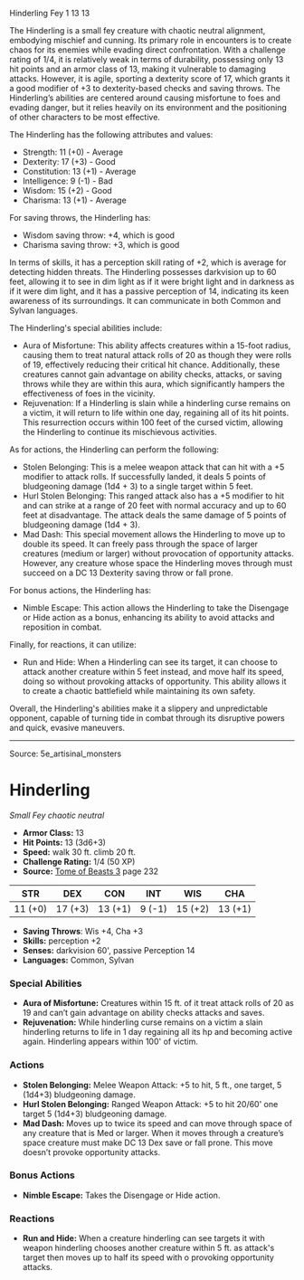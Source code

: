 <MonsterName/>Hinderling</MonsterName>
<CreatureType/>Fey</CreatureType>
<CR/>1</CR>
<AC/>13</AC>
<HP/>13</HP>
<summary>The Hinderling is a small fey creature with chaotic neutral alignment, embodying mischief and cunning. Its primary role in encounters is to create chaos for its enemies while evading direct confrontation. With a challenge rating of 1/4, it is relatively weak in terms of durability, possessing only 13 hit points and an armor class of 13, making it vulnerable to damaging attacks. However, it is agile, sporting a dexterity score of 17, which grants it a good modifier of +3 to dexterity-based checks and saving throws. The Hinderling’s abilities are centered around causing misfortune to foes and evading danger, but it relies heavily on its environment and the positioning of other characters to be most effective.</summary>

<detail>

The Hinderling has the following attributes and values: 
- Strength: 11 (+0) - Average
- Dexterity: 17 (+3) - Good
- Constitution: 13 (+1) - Average
- Intelligence: 9 (-1) - Bad
- Wisdom: 15 (+2) - Good
- Charisma: 13 (+1) - Average

For saving throws, the Hinderling has:
- Wisdom saving throw: +4, which is good
- Charisma saving throw: +3, which is good

In terms of skills, it has a perception skill rating of +2, which is average for detecting hidden threats. The Hinderling possesses darkvision up to 60 feet, allowing it to see in dim light as if it were bright light and in darkness as if it were dim light, and it has a passive perception of 14, indicating its keen awareness of its surroundings. It can communicate in both Common and Sylvan languages.

The Hinderling's special abilities include:
- Aura of Misfortune: This ability affects creatures within a 15-foot radius, causing them to treat natural attack rolls of 20 as though they were rolls of 19, effectively reducing their critical hit chance. Additionally, these creatures cannot gain advantage on ability checks, attacks, or saving throws while they are within this aura, which significantly hampers the effectiveness of foes in the vicinity.
- Rejuvenation: If a Hinderling is slain while a hinderling curse remains on a victim, it will return to life within one day, regaining all of its hit points. This resurrection occurs within 100 feet of the cursed victim, allowing the Hinderling to continue its mischievous activities.

As for actions, the Hinderling can perform the following:
- Stolen Belonging: This is a melee weapon attack that can hit with a +5 modifier to attack rolls. If successfully landed, it deals 5 points of bludgeoning damage (1d4 + 3) to a single target within 5 feet. 
- Hurl Stolen Belonging: This ranged attack also has a +5 modifier to hit and can strike at a range of 20 feet with normal accuracy and up to 60 feet at disadvantage. The attack deals the same damage of 5 points of bludgeoning damage (1d4 + 3).
- Mad Dash: This special movement allows the Hinderling to move up to double its speed. It can freely pass through the space of larger creatures (medium or larger) without provocation of opportunity attacks. However, any creature whose space the Hinderling moves through must succeed on a DC 13 Dexterity saving throw or fall prone. 

For bonus actions, the Hinderling has:
- Nimble Escape: This action allows the Hinderling to take the Disengage or Hide action as a bonus, enhancing its ability to avoid attacks and reposition in combat.

Finally, for reactions, it can utilize:
- Run and Hide: When a Hinderling can see its target, it can choose to attack another creature within 5 feet instead, and move half its speed, doing so without provoking attacks of opportunity. This ability allows it to create a chaotic battlefield while maintaining its own safety. 

Overall, the Hinderling's abilities make it a slippery and unpredictable opponent, capable of turning tide in combat through its disruptive powers and quick, evasive maneuvers.</detail>



---

Source: 5e_artisinal_monsters

# Hinderling

*Small* *Fey* *chaotic neutral*

- **Armor Class:** 13
- **Hit Points:** 13 (3d6+3)
- **Speed:** walk 30 ft. climb 20 ft.
- **Challenge Rating:** 1/4 (50 XP)
- **Source:** [Tome of Beasts 3](https://koboldpress.com/kpstore/product/tome-of-beasts-3-for-5th-edition/) page 232

| STR | DEX | CON | INT | WIS | CHA |
| --- | --- | --- | --- | --- | --- |
| 11 (+0) | 17 (+3) | 13 (+1) | 9 (-1) | 15 (+2) | 13 (+1) |

- **Saving Throws**: Wis +4, Cha +3
- **Skills:** perception +2
- **Senses:** darkvision 60', passive Perception 14
- **Languages:** Common, Sylvan

### Special Abilities

- **Aura of Misfortune:** Creatures within 15 ft. of it treat attack rolls of 20 as 19 and can’t gain advantage on ability checks attacks and saves.
- **Rejuvenation:** While hinderling curse remains on a victim a slain hinderling returns to life in 1 day regaining all its hp and becoming active again. Hinderling appears within 100' of victim.

### Actions

- **Stolen Belonging:** Melee Weapon Attack: +5 to hit, 5 ft., one target, 5 (1d4+3) bludgeoning damage.
- **Hurl Stolen Belonging:** Ranged Weapon Attack: +5 to hit 20/60' one target 5 (1d4+3) bludgeoning damage.
- **Mad Dash:** Moves up to twice its speed and can move through space of any creature that is Med or larger. When it moves through a creature’s space creature must make DC 13 Dex save or fall prone. This move doesn’t provoke opportunity attacks.

### Bonus Actions

- **Nimble Escape:** Takes the Disengage or Hide action.

### Reactions

- **Run and Hide:** When a creature hinderling can see targets it with weapon hinderling chooses another creature within 5 ft. as attack's target then moves up to half its speed with o provoking opportunity attacks.




